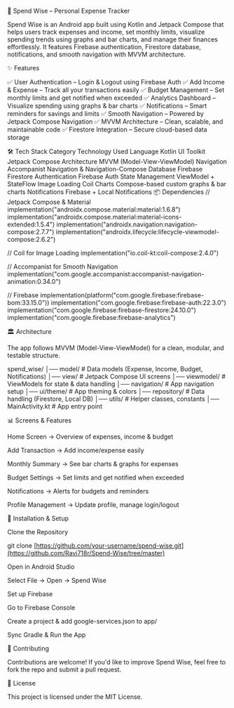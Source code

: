 📱 Spend Wise – Personal Expense Tracker

Spend Wise is an Android app built using Kotlin and Jetpack Compose that helps users track expenses and income, set monthly limits, visualize spending trends using graphs and bar charts, and manage their finances effortlessly. It features Firebase authentication, Firestore database, notifications, and smooth navigation with MVVM architecture.

✨ Features

✅ User Authentication – Login & Logout using Firebase Auth
✅ Add Income & Expense – Track all your transactions easily
✅ Budget Management – Set monthly limits and get notified when exceeded
✅ Analytics Dashboard – Visualize spending using graphs & bar charts
✅ Notifications – Smart reminders for savings and limits
✅ Smooth Navigation – Powered by Jetpack Compose Navigation
✅ MVVM Architecture – Clean, scalable, and maintainable code
✅ Firestore Integration – Secure cloud-based data storage

🛠️ Tech Stack
Category	Technology Used
Language	Kotlin
UI Toolkit	Jetpack Compose
Architecture	MVVM (Model-View-ViewModel)
Navigation	Accompanist Navigation & Navigation-Compose
Database	Firebase Firestore
Authentication	Firebase Auth
State Management	ViewModel + StateFlow
Image Loading	Coil
Charts	Compose-based custom graphs & bar charts
Notifications	Firebase + Local Notifications
📦 Dependencies
// Jetpack Compose & Material
implementation("androidx.compose.material:material:1.6.8")
implementation("androidx.compose.material:material-icons-extended:1.5.4")
implementation("androidx.navigation:navigation-compose:2.7.7")
implementation("androidx.lifecycle:lifecycle-viewmodel-compose:2.6.2")

// Coil for Image Loading
implementation("io.coil-kt:coil-compose:2.4.0")

// Accompanist for Smooth Navigation
implementation("com.google.accompanist:accompanist-navigation-animation:0.34.0")

// Firebase
implementation(platform("com.google.firebase:firebase-bom:33.15.0"))
implementation("com.google.firebase:firebase-auth:22.3.0")
implementation("com.google.firebase:firebase-firestore:24.10.0")
implementation("com.google.firebase:firebase-analytics")

🏛️ Architecture

The app follows MVVM (Model-View-ViewModel) for a clean, modular, and testable structure.

spend_wise/
│── model/             # Data models (Expense, Income, Budget, Notifications)
│── view/              # Jetpack Compose UI screens
│── viewmodel/         # ViewModels for state & data handling
│── navigation/        # App navigation setup
│── ui/theme/          # App theming & colors
│── repository/        # Data handling (Firestore, Local DB)
│── utils/             # Helper classes, constants
│── MainActivity.kt    # App entry point

📊 Screens & Features

Home Screen → Overview of expenses, income & budget

Add Transaction → Add income/expense easily

Monthly Summary → See bar charts & graphs for expenses

Budget Settings → Set limits and get notified when exceeded

Notifications → Alerts for budgets and reminders

Profile Management → Update profile, manage login/logout

🚀 Installation & Setup

Clone the Repository

git clone [https://github.com/your-username/spend-wise.git](https://github.com/Ravi718r/Spend-Wise/tree/master)


Open in Android Studio

Select File → Open → Spend Wise

Set up Firebase

Go to Firebase Console

Create a project & add google-services.json to app/

Sync Gradle & Run the App


🤝 Contributing

Contributions are welcome!
If you'd like to improve Spend Wise, feel free to fork the repo and submit a pull request.

📜 License

This project is licensed under the MIT License.
